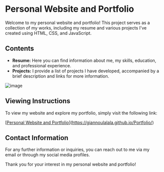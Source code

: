 # Personal Website and Portfolio

Welcome to my personal website and portfolio! This project serves as a collection of my works, including my resume and various projects I've created using HTML, CSS, and JavaScript.

## Contents

- **Resume:** Here you can find information about me, my skills, education, and professional experience.
- **Projects:** I provide a list of projects I have developed, accompanied by a brief description and links for more information.

![image](https://github.com/Giannoulalala/Portfolio/assets/52848577/bbef1a48-d712-4fb1-8d2c-b3e221c6ce78)


## Viewing Instructions

To view my website and explore my portfolio, simply visit the following link:

[[Personal Website and Portfolio](#)](https://giannoulalala.github.io/Portfolio/)

## Contact Information

For any further information or inquiries, you can reach out to me via my email or through my social media profiles.

Thank you for your interest in my personal website and portfolio!
